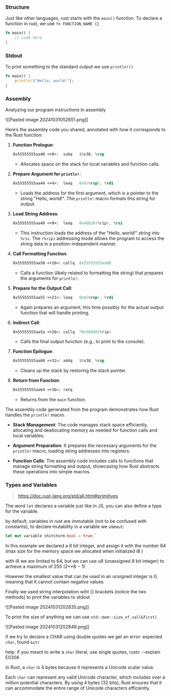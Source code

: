 ### Structure

Just like other languages, rust starts with the `main()` function. To declare a function in rust, we use `fn FUNCTION_NAME {}`

```rust
fn main() {
	// code here
}
```

### Stdout

To print something to the standard output we use `println!()`

```rust
fn main() {
	println!("Hello, world!");
}
```

### Assembly

Analyzing our program instructions in assembly

![[Pasted image 20241031052651.png]]

Here’s the assembly code you shared, annotated with how it corresponds to the Rust function:

1. **Function Prologue**:
   ```asm
   0x55555555aa40 <+0>:  subq   $0x38, %rsp
   ```
   - Allocates space on the stack for local variables and function calls.

2. **Prepare Argument for `println!`**:
   ```asm
   0x55555555aa44 <+4>:  leaq   0x8(%rsp), %rdi
   ```
   - Loads the address for the first argument, which is a pointer to the string "Hello, world!". The `println!` macro formats this string for output.

3. **Load String Address**:
   ```asm
   0x55555555aa49 <+9>:  leaq   0x4db20(%rip), %rsi
   ```
   - This instruction loads the address of the "Hello, world!" string into `%rsi`. The `(%rip)` addressing mode allows the program to access the string data in a position-independent manner.

4. **Call Formatting Function**:
   ```asm
   0x55555555aa50 <+16>: callq  0x55555555aa00
   ```
   - Calls a function (likely related to formatting the string) that prepares the arguments for `println!`.

5. **Prepare for the Output Call**:
   ```asm
   0x55555555aa55 <+21>: leaq   0x8(%rsp), %rdi
   ```
   - Again prepares an argument, this time possibly for the actual output function that will handle printing.

6. **Indirect Call**:
   ```asm
   0x55555555aa5a <+26>: callq  *0x50440(%rip)
   ```
   - Calls the final output function (e.g., to print to the console).

7. **Function Epilogue**:
   ```asm
   0x55555555aa60 <+32>: addq   $0x38, %rsp
   ```
   - Cleans up the stack by restoring the stack pointer.

8. **Return from Function**:
   ```asm
   0x55555555aa64 <+36>: retq
   ```
   - Returns from the `main` function.

The assembly code generated from the program demonstrates how Rust handles the `println!` macro. 

- **Stack Management**: The code manages stack space efficiently, allocating and deallocating memory as needed for function calls and local variables.
  
- **Argument Preparation**: It prepares the necessary arguments for the `println!` macro, loading string addresses into registers.

- **Function Calls**: The assembly code includes calls to functions that manage string formatting and output, showcasing how Rust abstracts these operations into simple macros.

### Types and Variables

> https://doc.rust-lang.org/std/all.html#primitives

The word `let` declares a variable just like in JS, you can also define a type for the variable.

by default, variables in rust are immutable (not to be confused with constants), to declare mutability in a variable we use`mut`: 

```rust
let mut variable shitstorm:bool = true;` 
```

In this example we declared a 8 bit integer, and assign it with the number 64 (max size for 
the memory space we allocated when initialized i8 )

with i8 we are limited to 64, but we can use u8 (unassigned 8 bit integer) to achieve a maximum of 255 (2\*\*8 − 1)

However the smallest value that can be used in an unsigned integer is 0, meaning that it cannot contain negative values

Finally we used string interpolation wiht {} brackets (notice the two methods) to print the variables to stdout

![[Pasted image 20241031202835.png]]

To print the size of anything we can use `std::mem::size_of_val(&first)`

![[Pasted image 20241031202849.png]]


if we try to declare a CHAR using double quotes we get an error: expected `char`, found `&str`

help: if you meant to write a `char` literal, use single quotes,  rustc --explain E0308

In Rust, a `char` is 4 bytes because it represents a Unicode scalar value.

Each `char` can represent any valid Unicode character, which includes over a million potential characters. By using 4 bytes (32 bits), Rust ensures that it can accommodate the entire range of Unicode characters efficiently.